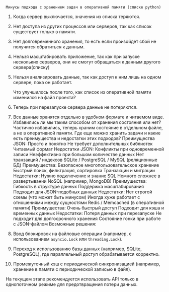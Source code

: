 	Минусы подхода с хранением задач в оперативной памяти (списке python)
1. Когда сервер выключается, значения из списка теряются.
2. Нет доступа из других процессов или серверов, так как список существует только в памяти.
3. Нет долговременного хранения, то есть если произойдет сбой не получится обратиться к данным.
4. Нельзя масштабировать приложение, так как при запуске нескольких серверов, они не смогут обращаться к данным
другого сервера(списку)
5. Нельзя анализировать данные, так как доступ к ним лишь на одном сервере, пока он работает.

	Что улучшилось после того, как список из оперативной памяти изменился на файл проекта?
1. Теперь при перезапуске сервера данные не потеряются.
2. Все данные хранятся отдельно в удобном формате и читаемом виде.
	Избавились ли мы таким способом от хранения состояния или нет?
Частично избавились, теперь храним состояние в отдельном файле, а не в оперативной памяти.
	Где еще можно хранить задачи и какие есть преимущества и недостатки этих подходов?
	Преимущества JSON:
Просто и понятно
Не требует дополнительных библиотек
Читаемый формат
	Недостатки JSON:
Конфликты при одновременной записи
Неэффективно при большом количестве данных
Нет транзакций / индексов
	SQLite / PostgreSQL / MySQL (реляционные БД)
	Преимущества:
Безопасное многопользовательское хранение
Быстрый поиск, фильтрация, сортировка
Транзакции и миграции
	Недостатки:
Нужно подключение и знание SQL
Немного сложнее в развертывании
NoSQL (например, MongoDB)
	Преимущества:
Гибкость в структуре данных
Поддержка масштабирования
Подходит для JSON-подобных данных
	Недостатки:
Нет строгой схемы (что может быть минусом)
Иногда хуже работает с отношениями между сущностями
	Redis / Memcached (в оперативной памяти)
	Преимущества:
Очень быстрый доступ
Подходит для кэша и временных данных
	Недостатки:
Потеря данных при перезапуске
Не подходит для долгосрочного хранения
	Состояние гонки при работе с JSON-файлом
	Возможные решения:
1. Ввод блокировок на файловые операции (например, с использованием `asyncio.Lock` или `threading.Lock`).
2. Переход к использованию базы данных (например, SQLite, PostgreSQL), где параллельный доступ обрабатывается корректно.
3. Промежуточный кэш с периодической синхронизацией (например, хранение в памяти с периодической записью в файл).

На текущем этапе рекомендуется использовать API только в однопоточном режиме для предотвращения потери данных.
